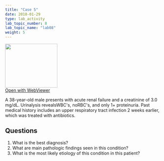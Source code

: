 ```yaml
---
title: "Case 5"
date: 2018-01-29
type: lab_activity
lab_topic_number: 8
lab_topic_name: "lab08"
weight: 5
---
```

<div class="entrybody">
<div class="thumbnail"><a href="http://virtualslides.cumc.columbia.edu/Renal%20Path%2005.svs/view.apml?" target="_blank"><img alt="" src="http://pathologylab.ccnmtl.columbia.edu/assets/images/slide_renal_case5.jpg" width="170" height="143" class="mt-image-left"></a><br><a href="http://virtualslides.cumc.columbia.edu/Renal%20Path%2005.svs/view.apml?" target="_blank">Open with WebViewer</a></div>

<p>A 38-year-old male presents with acute renal failure and a creatinine of 3.0 mg/dL. Urinalysis reveals<span class="caps">WBC'</span>s, no<span class="caps">RBC'</span>s, and only 1+ proteinuria. Past medical history includes an upper respiratory tract infection 2 weeks earlier, which was treated with antibiotics.<br clear="all"></p>

<h2>Questions</h2>


<ol>
<li>What is the best diagnosis?</li>
<li> What are main pathologic findings seen in this condition?</li>
<li> What is the most likely etiology of this condition in this patient?</li>
</ol>


						
</div>
